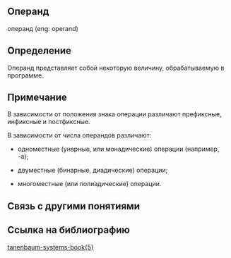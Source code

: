## Операнд
операнд (eng: operand) 

## Определение
Операнд представляет собой некоторую величину, обрабатываемую в программе.
## Примечание

В зависимости от положения знака операции различают префиксные, инфиксные и постфиксные.

В зависимости от числа операндов различают:

- одноместные (унарные, или монадические) операции (например, -а);

- двуместные (бинарные, диадические) операции;

- многоместные (или полиадические) операции.

## Связь с другими понятиями

## Ссылка на библиографию
[tanenbaum-systems-book{5}](https://github.com/vernikkkkkkkkkkkkkkkkkkk/concept_new/blob/main/bibliography/tanenbaum-systems-book%7B5%7D.md)


